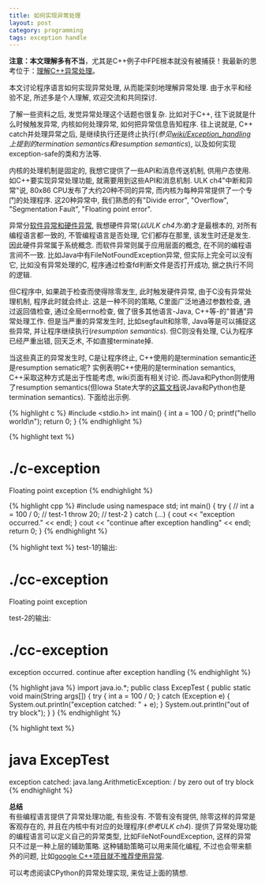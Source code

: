```yaml
---
title: 如何实现异常处理
layout: post
category: programming
tags: exception handle
---
```


**注意：本文理解多有不当**，尤其是C++例子中FPE根本就没有被捕获！我最新的思考位于：[理解C++异常处理](http://xanpeng.github.com/programming/2012/07/31/cpp-exception-handle.html)。

本文讨论程序语言如何实现异常处理, 从而能深刻地理解异常处理. 由于水平和经验不足, 所述多是个人理解, 欢迎交流和共同探讨.

了解一些资料之后, 发觉异常处理这个话题也很复杂. 比如对于C++, 往下说就是什么时候触发异常, 内核如何处理异常, 如何把异常信息告知程序. 往上说就是, C++ catch并处理异常之后, 是继续执行还是终止执行(*参见[wiki/Exception_handling](http://en.wikipedia.org/wiki/Exception_handling)上提到的termination semantics和resumption semantics*), 以及如何实现exception-safe的类和方法等.

内核的处理机制是固定的, 我想它提供了一些API和消息传送机制, 供用户态使用. 如C++要实现异常处理功能, 就需要用到这些API和消息机制. ULK ch4"中断和异常"说, 80x86 CPU发布了大约20种不同的异常, 而内核为每种异常提供了一个专门的处理程序. 这20种异常中, 我们熟悉的有"Divide error", "Overflow", "Segmentation Fault", "Floating point error".

异常分[软件异常和硬件异常](http://en.wikipedia.org/wiki/Exception_handling), 我想硬件异常(*以ULK ch4为准*)才是最根本的, 对所有编程语言都一致的, 不管编程语言是否处理, 它们都存在那里, 该发生时还是发生. 因此硬件异常属于系统概念. 而软件异常则属于应用层面的概念, 在不同的编程语言间不一致. 比如Java中有FileNotFoundException异常, 但实际上完全可以没有它, 比如没有异常处理的C, 程序通过检查fd判断文件是否打开成功, 据之执行不同的逻辑.

但C程序中, 如果疏于检查而使得除零发生, 此时触发硬件异常, 由于C没有异常处理机制, 程序此时就会终止. 这是一种不同的策略, C里面广泛地通过参数检查, 通过返回值检查, 通过全局errno检查, 做了很多其他语言-Java, C++等-的"普通"异常处理工作. 但是当严重的异常发生时, 比如segfault和除零, Java等是可以捕捉这些异常, 并让程序继续执行(*resumption semantics*). 但C则没有处理, C认为程序已经严重出错, 回天乏术, 不如直接terminate掉.

当这些真正的异常发生时, C是让程序终止, C++使用的是termination semantic还是resumption sematic呢? 实例表明C++使用的是termination semantics, C++采取这种方式是出于性能考虑, wiki页面有相关讨论. 而Java和Python则使用了resumption semantics(但Iowa State大学的[这篇文档](http://www.cs.iastate.edu/~tingz/classes/cs342/Fall2010/lectures/handout-17.pdf)说Java和Python也是termination semantics). 下面给出示例.

{% highlight c %}
#include <stdio.h>
int main() {
    int a = 100 / 0;
    printf("hello world\n");
    return 0;
}
{% endhighlight %}

{% highlight text %}
# ./c-exception
Floating point exception
{% endhighlight %}

{% highlight cpp %}
#include <iostream>
using namespace std;
int main() {
    try {
        // int a = 100 / 0;	// test-1
        throw 20;		// test-2
    } catch (...) {
        cout << "exception occurred." << endl;
    }
    cout << "continue after exception handling" << endl;
    return 0;
}
{% endhighlight %}

{% highlight text %}
test-1的输出:
# ./cc-exception
Floating point exception

test-2的输出:
# ./cc-exception
exception occurred.
continue after exception handling
{% endhighlight %}

{% highlight java %}
import java.io.*;
public class ExcepTest {
    public static void main(String args[]) {
        try {
            int a = 100 / 0;
        } catch (Exception e) {
            System.out.println("exception catched: " + e);
        }
        System.out.println("out of try block");
    }
}
{% endhighlight %}

{% highlight text %}
# java ExcepTest
exception catched: java.lang.ArithmeticException: / by zero
out of try block
{% endhighlight %}

**总结**  
有些编程语言提供了异常处理功能, 有些没有. 不管有没有提供, 除零这样的异常是客观存在的, 并且在内核中有对应的处理程序(*参考ULK ch4*). 提供了异常处理功能的编程语言可以定义自己的异常类型, 比如FileNotFoundException, 这样的异常只不过是一种上层的辅助策略. 这种辅助策略可以用来简化编程, 不过也会带来额外的问题, 比如[google C++项目就不推荐使用异常](http://google-styleguide.googlecode.com/svn/trunk/cppguide.xml#Exceptions).

可以考虑阅读CPython的异常处理实现, 来佐证上面的猜想.
